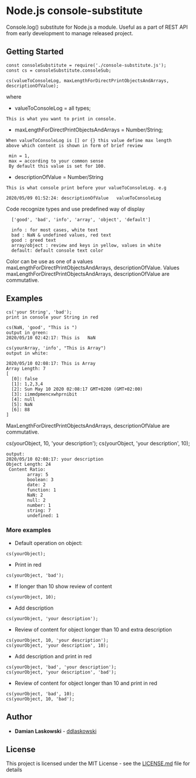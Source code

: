 
# Node.js console-substitute

Console.log() substitute for Node.js a module. Useful as a part of REST API from early development to manage released project.

## Getting Started

```
const consoleSubstitute = require('./console-substitute.js');
const cs = consoleSubstitute.consoleSub;

cs(valueToConsoleLog, maxLengthForDirectPrintObjectsAndArrays, descriptionOfValue);
```

where


* valueToConsoleLog = all types; 
```
This is what you want to print in console.
```


* maxLengthForDirectPrintObjectsAndArrays = Number/String;
```
When valueToConsoleLog is [] or {} this value define max length
above which content is shown in form of brief review

 min = 1,
 max = according to your common sense
 By default this value is set for 100.

```

* descriptionOfValue = Number/String
```
This is what console print before your valueToConsoleLog. e.g

2020/05/09 01:52:24: descriptionOfValue   valueToConsoleLog
```

Code recognize types and use predefined way of display
```
  ['good', 'bad', 'info', 'array', 'object', 'default']
  
  info : for most cases, white text
  bad : NaN & undefined values, red text
  good : greed text
  array/object : review and keys in yellow, values in white
  default: default console text color
 ```
Color can be use as one of a values maxLengthForDirectPrintObjectsAndArrays, descriptionOfValue.
Values maxLengthForDirectPrintObjectsAndArrays, descriptionOfValue are commutative.

 
## Examples

```
cs('your String', 'bad');
print in console your String in red
```
```
cs(NaN, 'good', "This is ") 
output in green: 
2020/05/10 02:42:17: This is   NaN 
```

```
cs(yourArray, 'info', "This is Array") 
output in white: 

2020/05/10 02:08:17: This is Array
Array Length: 7
[
  [0]: false
  [1]: 1,2,3,4
  [2]: Sun May 10 2020 02:08:17 GMT+0200 (GMT+02:00)
  [3]: iimmdpmencxwhprnibit
  [4]: null
  [5]: NaN
  [6]: 88
]
```

MaxLengthForDirectPrintObjectsAndArrays, descriptionOfValue are commutative.

cs(yourObject, 10, 'your description');
cs(yourObject, 'your description', 10);
```
output:
2020/05/10 02:08:17: your description
Object Length: 24
 Content Ratio:
        array: 5
        boolean: 3
        date: 2
        function: 1
        NaN: 2
        null: 2
        number: 1
        string: 7
        undefined: 1
```

### More examples

* Default operation on object:
```
cs(yourObject);
```
* Print in red
```
cs(yourObject, 'bad');
```
* If longer than  10 show review of content
```
cs(yourObject, 10);
```
* Add description
```
cs(yourObject, 'your description');
```
* Review of content for object longer than 10 and extra description
```
cs(yourObject, 10, 'your description');
cs(yourObject, 'your description', 10);
```
* Add description and print in red
```
cs(yourObject, 'bad', 'your description');
cs(yourObject, 'your description', 'bad');
```
* Review of content for object longer than 10 and print in red
```
cs(yourObject, 'bad', 10);
cs(yourObject, 10, 'bad');

```


## Author

* **Damian Laskowski** - [ddlaskowski](https://github.com/ddlaskowski)

## License

This project is licensed under the MIT License - see the [LICENSE.md](LICENSE.md) file for details

